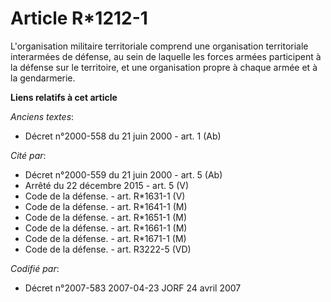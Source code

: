 # Article R*1212-1

L'organisation militaire territoriale comprend une organisation territoriale interarmées de défense, au sein de laquelle les
forces armées participent à la défense sur le territoire, et une organisation propre à chaque armée et à la gendarmerie.

**Liens relatifs à cet article**

_Anciens textes_:

  - Décret n°2000-558 du 21 juin 2000 - art. 1 (Ab)

_Cité par_:

  - Décret n°2000-559 du 21 juin 2000 - art. 5 (Ab)
  - Arrêté du 22 décembre 2015 - art. 5 (V)
  - Code de la défense. - art. R*1631-1 (V)
  - Code de la défense. - art. R*1641-1 (M)
  - Code de la défense. - art. R*1651-1 (M)
  - Code de la défense. - art. R*1661-1 (M)
  - Code de la défense. - art. R*1671-1 (M)
  - Code de la défense. - art. R3222-5 (VD)

_Codifié par_:

  - Décret n°2007-583 2007-04-23 JORF 24 avril 2007
